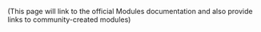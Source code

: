 (This page will link to the official Modules documentation and also provide links to community-created modules)